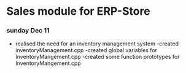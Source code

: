 # Sales module for ERP-Store

### sunday Dec 11

- realised the need for an inventory management system
  -created inventoryManagement.cpp
  -created global variables for InventoryMangement.cpp
  -created some function prototypes for InventoryMangement.cpp
